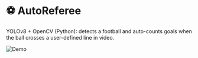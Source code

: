 # ⚽ AutoReferee
YOLOv8 + OpenCV (Python): detects a football and auto-counts goals when the ball crosses a user-defined line in video.

![Demo](assets/demo.gif)
